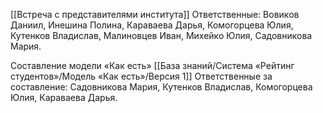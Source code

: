 [[Встреча с представителями института]]
 Ответственные: Вовиков Даниил, Инешина Полина, Караваева Дарья, Комогорцева Юлия, Кутенков Владислав, Малиновцев Иван, Михейко Юлия, Садовникова Мария.
 
 Составление модели «Как есть» [[База знаний/Система «Рейтинг студентов»/Модель «Как есть»/Версия 1]]
 Ответственные за составление: Садовникова Мария, Кутенков Владислав, Комогорцева Юлия, Караваева Дарья.
 
 

 